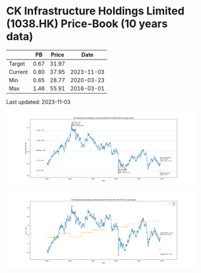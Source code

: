# CK Infrastructure Holdings Limited (1038.HK) Price-Book (10 years data)

|     | PB   | Price | Date       |
|-----|------|-------|------------|
| Target | 0.67 | 31.97  |  |
| Current | 0.80 | 37.95  | 2023-11-03 |
| Min | 0.65 | 28.77  | 2020-03-23 |
| Max | 1.46 | 55.91  | 2016-03-01 |

Last updated: 2023-11-03

![Plot of Price-Book ratio for CK Infrastructure Holdings Limited (1038.HK)](1038_pb_10.png)

![Plot of Price with NAV for CK Infrastructure Holdings Limited (1038.HK)](1038_price_nav_10.png)
